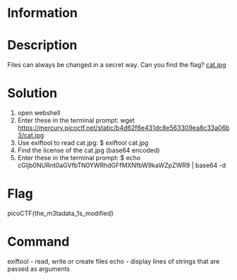 # Information
# Description
Files can always be changed in a secret way. Can you find the flag? [cat.jpg](https://mercury.picoctf.net/static/b4d62f6e431dc8e563309ea8c33a06b3/cat.jpg)

# Solution
1. open webshell
2. Enter these in the terminal prompt: wget https://mercury.picoctf.net/static/b4d62f6e431dc8e563309ea8c33a06b3/cat.jpg
3. Use exiftool to read cat.jpg: $ exiftool cat.jpg
4. Find the license of the cat.jpg (base64 encoded)
5. Enter these in the terminal prompt: $ echo cGljb0NURnt0aGVfbTN0YWRhdGFfMXNfbW9kaWZpZWR9 | base64 -d

# Flag
picoCTF{the_m3tadata_1s_modified}

# Command
exiftool - read, write or create files
echo - display lines of strings that are passed as arguments
